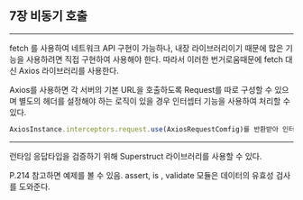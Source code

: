 ## 7장 비동기 호출 

---

fetch 를 사용하여 네트워크 API 구현이 가능하나, 내장 라이브러리이기 때문에 많은 기능을 사용하려면
직접 구현하여 사용해야 한다. 따라서 이러한 번거로움때문에 fetch 대신 Axios 라이브러리를 사용한다.

Axios를 사용하면 각 서버의 기본 URL을 호출하도록 Request를 따로 구성할 수 있으며 별도의
헤더를 설정해야 하는 로직이 있을 경우 인터셉터 기능을 사용하여 처리할 수 있다.

```typescript
AxiosInstance.interceptors.request.use(AxiosRequestComfig)를 반환받아 인터셉터 기능을 설정할 수 있다.
```

---

런타임 응답타입을 검증하기 위해 Superstruct 라이브러리를 사용할 수 있다.

P.214 참고하면 예제를 볼 수 있음. assert, is , validate 모듈은 데이터의 유효성 검사를 도와준다.